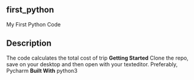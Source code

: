 ## first_python ##
My First Python Code
## Description ##
The code calculates the total cost of trip
**Getting Started**
Clone the repo, save on your desktop and then open with your texteditor. Preferably, Pycharm
**Built With**
python3
